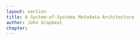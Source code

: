 ```yaml
---
layout: section
title: A System-of-Systems Metadata Architecture
author: John Graybeal
chapter: 
---
```

